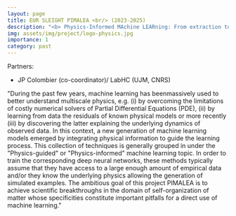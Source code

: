 ```yaml
---
layout: page
title: EUR SLEIGHT PIMALEA <br/> (2023-2025)
description: "<b> Physics-Informed MAchine LEARning: From extraction to transfer of knowledge in surface engineering </b> <br/> JP Colombier (co-coordinator)<br/> LabHC (UJM, CNRS)"
img: assets/img/project/logo-physics.jpg
importance: 1
category: past
---
```


Partners:

- JP Colombier (co-coordinator)/ LabHC (UJM, CNRS)

"During the past few years, machine learning has beenmassively used to better understand multiscale
physics, e.g. (i) by overcoming the limitations of costly numerical solvers of Partial Differential Equations 
(PDE), (ii) by learning from data the residuals of known physical models or more recently (iii) by discovering
the latter explaining the underlying dynamics of observed data. In this context, a new generation
of machine learning models emerged by integrating physical information to guide the learning process.
This collection of techniques is generally grouped in under the "Physics-guided" or "Physics-informed"
machine learning topic. In order to train the corresponding deep neural networks, these methods typically
assume that they have access to a large enough amount of empirical data and/or they know the
underlying physics allowing the generation of simulated examples. The ambitious goal of this project
PIMALEA is to achieve scientific breakthroughs in the domain of self-organization of matter whose
specificities constitute important pitfalls for a direct use of machine learning."
